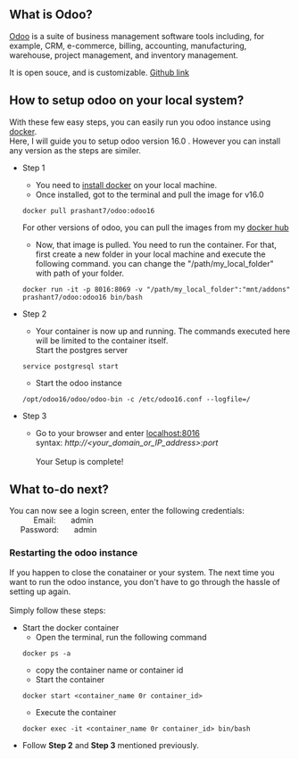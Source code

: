 ## What is Odoo?

[Odoo](https://www.odoo.com) is a suite of business management software tools including, for example, CRM, e-commerce, billing, accounting, manufacturing, warehouse, project management, and inventory management.

It is open souce, and is customizable. [Github link](https://github.com/odoo/odoo)

## How to setup odoo on your local system?

With these few easy steps, you can easily run you odoo instance using [docker](https://docs.docker.com/get-started/overview/).<br/>
Here, I will guide you to setup odoo version 16.0 . However you can install any version as the steps are similer.

- Step 1

  - You need to [install docker](https://docs.docker.com/get-docker/) on your local machine.
  - Once installed, got to the terminal and pull the image for v16.0

  ```{r, engine='bash', count_lines}
  docker pull prashant7/odoo:odoo16
  ```

  For other versions of odoo, you can pull the images from my [docker hub](https://hub.docker.com/r/prashant7/odoo)

  - Now, that image is pulled. You need to run the container. For that,
    first create a new folder in your local machine and execute the following command. you can change the "/path/my_local_folder" with path of your folder.

  ```{r, engine='bash', count_lines}
  docker run -it -p 8016:8069 -v "/path/my_local_folder":"mnt/addons" prashant7/odoo:odoo16 bin/bash
  ```

- Step 2

  - Your container is now up and running. The commands executed here will be limited to the container itself.<br/>
    Start the postgres server

  ```{r, engine='bash', count_lines}
  service postgresql start
  ```

  - Start the odoo instance

  ```{r, engine='bash', count_lines}
  /opt/odoo16/odoo/odoo-bin -c /etc/odoo16.conf --logfile=/
  ```

- Step 3
  - Go to your browser and enter [localhost:8016](http://localhost:8016/)
    <br/>syntax: _http://<your_domain_or_IP_address>:port_
    <br/>
    <br/> Your Setup is complete!

## What to-do next?

You can now see a login screen, enter the following credentials:
<br/>&nbsp;&nbsp;&nbsp;&nbsp;&nbsp;&nbsp; &nbsp; &nbsp; Email: &nbsp; &nbsp; &nbsp;&nbsp;admin
<br/>&nbsp;&nbsp;&nbsp;&nbsp;&nbsp;Password: &nbsp; &nbsp; &nbsp; admin

### Restarting the odoo instance

If you happen to close the conatainer or your system. The next time you want to run the odoo instance, you don't have to go through the hassle of setting up again.
<br/><br/>
Simply follow these steps:

- Start the docker container
  - Open the terminal, run the following command
  ```{r, engine='bash', count_lines}
  docker ps -a
  ```
  - copy the container name or container id
  - Start the container
  ```{r, engine='bash', count_lines}
  docker start <container_name 0r container_id>
  ```
  - Execute the container
  ```{r, engine='bash', count_lines}
  docker exec -it <container_name 0r container_id> bin/bash
  ```
- Follow **Step 2** and **Step 3** mentioned previously.
